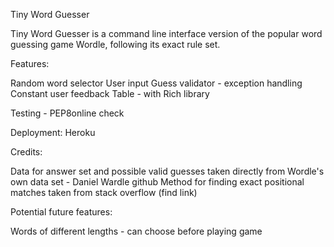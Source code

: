 Tiny Word Guesser

Tiny Word Guesser is a command line interface version of the popular word guessing game Wordle, following its exact rule set. 

Features:

Random word selector
User input
Guess validator - exception handling
Constant user feedback
Table - with Rich library







Testing - PEP8online check




Deployment: Heroku


Credits:

Data for answer set and possible valid guesses taken directly from Wordle's own data set - Daniel Wardle github
Method for finding exact positional matches taken from stack overflow (find link)


Potential future features:

Words of different lengths - can choose before playing game
